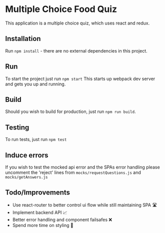 # Multiple Choice Food Quiz

This application is a multiple choice quiz, which uses react and redux.

## Installation

Run `npm install` - there are no external dependencies in this project.

## Run

To start the project just run `npm start`
This starts up webpack dev server and gets you up and running.

## Build

Should you wish to build for production, just run `npm run build`.

## Testing

To run tests, just run `npm test`

## Induce errors

If you wish to test the mocked api error and the SPAs error handling please uncomment the 'reject' lines from `mocks/requestQuestions.js` and `mocks/getAnswers.js`

## Todo/Improvements

- Use react-router to better control ui flow while still maintaining SPA 🛣️
- Implement backend API 📈
- Better error handling and component failsafes ❌
- Spend more time on styling 💅
